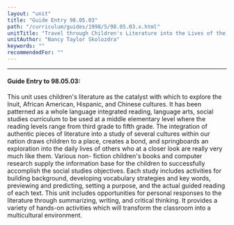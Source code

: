 ```yaml
---
layout: "unit"
title: "Guide Entry 98.05.03"
path: "/curriculum/guides/1998/5/98.05.03.x.html"
unitTitle: "Travel through Children's Literature into the Lives of the People of Our Nation"
unitAuthor: "Nancy Taylor Skolozdra"
keywords: ""
recommendedFor: ""
---
```

<body>
<hr/>
<h4>
Guide Entry to 98.05.03:
</h4>
This unit uses children's literature as the catalyst with which to explore the Inuit, African American, Hispanic, and Chinese cultures.  It has been patterned as a whole language integrated reading, language arts, social studies curriculum to be used at a middle elementary level where the reading levels range from third grade to fifth grade.  The integration of authentic pieces of literature into a study of  several cultures within our nation draws children to a place, creates a bond, and springboards an exploration into the daily lives of others who at a closer look are really very much like them.  Various non- fiction children's books and computer research supply the information base for the children to successfully accomplish the social studies objectives.  Each study includes activities for building background, developing vocabulary strategies and key words, previewing and predicting, setting a purpose, and the actual guided reading of each text.  This unit includes opportunities for personal responses to the literature through summarizing, writing, and critical thinking.  It provides a variety of hands-on activities which will transform the classroom into a multicultural  environment.
</body>